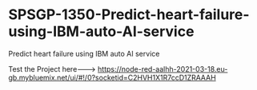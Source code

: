 # SPSGP-1350-Predict-heart-failure-using-IBM-auto-AI-service
Predict heart failure using IBM auto AI service

Test the Project here---> https://node-red-aalhh-2021-03-18.eu-gb.mybluemix.net/ui/#!/0?socketid=C2HVH1X1R7ccD1ZRAAAH
